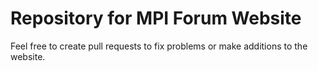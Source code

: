 # Repository for MPI Forum Website

Feel free to create pull requests to fix problems or make additions to the website.
